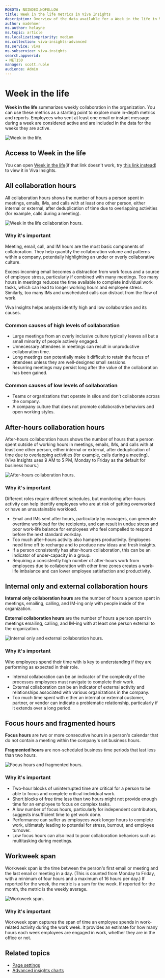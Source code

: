 ```yaml
---
ROBOTS: NOINDEX,NOFOLLOW
title: Week in the life metrics in Viva Insights
description: Overview of the data available for a Week in the life in Viva Insights
author: madehmer
ms.author: helayne
ms.topic: article
ms.localizationpriority: medium 
ms.collection: viva-insights-advanced 
ms.service: viva 
ms.subservice: viva-insights 
search.appverid: 
- MET150 
manager: scott.ruble
audience: Admin
---
```


# Week in the life

**Week in the life** summarizes weekly collaboration in the organization. You can use these metrics as a starting point to explore more in-depth metrics and reports. Employees who sent at least one email or instant message during a week are considered active and are included in the data for the weeks they are active.

![Week in the life.](../images/wpa/use/wl-summary.png)

## Access to Week in the life

You can open [Week in the life](https://workplaceanalytics.office.com/en-us/Home/Innovation/WeekintheLife)(if that link doesn't work, try [this link instead](https://workplaceanalytics-eu.office.com/en-us/Home/Innovation/WeekintheLife)) to view it in Viva Insights.

## All collaboration hours

All collaboration hours shows the number of hours a person spent in meetings, emails, IMs, and calls with at least one other person, either internal or external, after deduplication of time due to overlapping activities (for example, calls during a meeting).

![Week in the life collaboration hours.](../images/wpa/use/wl-all-collab-hours.png)

### Why it's important

Meeting, email, call, and IM hours are the most basic components of collaboration. They help quantify the collaboration volume and patterns within a company, potentially highlighting an under or overly collaborative culture.

Excess incoming email becomes a distraction from work focus and a source of employee stress, particularly if combined with many meetings. Too many hours in meetings reduces the time available to complete individual work tasks, which can lead to longer working hours and employee stress. Similarly, too many IMs and unscheduled calls can distract from the flow of work.

Viva Insights helps analysts identify high and low collaboration and its causes.  

### Common causes of high levels of collaboration

* Large meetings from an overly inclusive culture typically leaves all but a small minority of people actively engaged.
* Unnecessary attendees in meetings can result in unproductive collaboration time.
* Long meetings can potentially make it difficult to retain the focus of attendees unless they are well-designed small sessions.
* Recurring meetings may persist long after the value of the collaboration has been gained.

### Common causes of low levels of collaboration

* Teams or organizations that operate in silos and don’t collaborate across the company.
* A company culture that does not promote collaborative behaviors and open working styles.

## After-hours collaboration hours

After-hours collaboration hours shows the number of hours that a person spent outside of working hours in meetings, emails, IMs, and calls with at least one other person, either internal or external, after deduplication of time due to overlapping activities (for example, calls during a meeting). (Viva Insights uses 9 AM to 5 PM, Monday to Friday as the default for business hours.)

![After-hours collaboration hours.](../images/wpa/use/wl-after-hours-collab-hours.png)

### Why it's important

Different roles require different schedules, but monitoring after-hours activity can help identify employees who are at risk of getting overworked or have an unsustainable workload.

* Email and IMs sent after hours, particularly by managers, can generate overtime workload for the recipients, and can result in undue stress and poor work-life balance for employees who feel compelled to respond before the next standard workday.
* Too much after-hours activity also hampers productivity. Employees need time off to recharge and to produce new ideas and fresh insights.
* If a person consistently has after-hours collaboration, this can be an indicator of under-capacity in a group.
* Requiring a consistently high number of after-hours work from employees due to collaboration with other time zones creates a work-life imbalance and can lower employee satisfaction and productivity.

## Internal only and external collaboration hours

**Internal only collaboration hours** are the number of hours a person spent in meetings, emailing, calling, and IM-ing only with people inside of the organization.

**External collaboration hours** are the number of hours a person spent in meetings emailing, calling, and IM-ing with at least one person external to the organization.

![Internal only and external collaboration hours.](../images/wpa/use/wl-internal-external-collab-hours.png)

### Why it's important

Who employees spend their time with is key to understanding if they are performing as expected in their role.

* Internal collaboration can be an indicator of the complexity of the processes employees must navigate to complete their work.
* External collaboration can be an indicator of external activity and relationships associated with various organizations in the company.
* Too much time spent with either an internal or external customer, partner, or vendor can indicate a problematic relationship, particularly if it extends over a long period.

## Focus hours and fragmented hours

**Focus hours** are two or more consecutive hours in a person's calendar that do not contain a meeting within the company's set business hours.

**Fragmented hours** are non-scheduled business time periods that last less than two hours.

![Focus hours and fragmented hours.](../images/wpa/use/wl-focus-fragmented-hours.png)

### Why it's important

* Two-hour blocks of uninterrupted time are critical for a person to be able to focus and complete critical individual work.
* Short blocks of free time less than two hours might not provide enough time for an employee to focus on complex tasks.
* A low number of focus hours, particularly for independent contributors, suggests insufficient time to get work done.
* Performance can suffer as employees work longer hours to complete work, ultimately leading to potential for stress, burnout, and employee turnover.
* Low focus hours can also lead to poor collaboration behaviors such as multitasking during meetings.

## Workweek span

Workweek span is the time between the person's first email or meeting and the last email or meeting in a day. (This is counted from Monday to Friday, with a minimum of four hours and a maximum of 16 hours per day.) If reported for the week, the metric is a sum for the week. If reported for the month, the metric is the weekly average.

![Workweek span.](../images/wpa/use/wl-workweek-span.png)

### Why it's important

Workweek span captures the span of time an employee spends in work-related activity during the work week. It provides an estimate for how many hours each week employees are engaged in work, whether they are in the office or not.

## Related topics

* [Page settings](/viva/insights/use/explore-page-settings?toc=/viva/insights/use/toc.json&bc=/viva/insights/breadcrumb/toc.json)
* [Advanced insights charts](/viva/insights/use/chart-types?toc=/viva/insights/use/toc.json&bc=/viva/insights/breadcrumb/toc.json)
